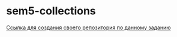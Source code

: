 # sem5-collections

[Ссылка для создания своего репозитория по данному заданию](https://classroom.github.com/assignment-invitations/33b29c8423f4169b3e6daf82ada5e25f/)
